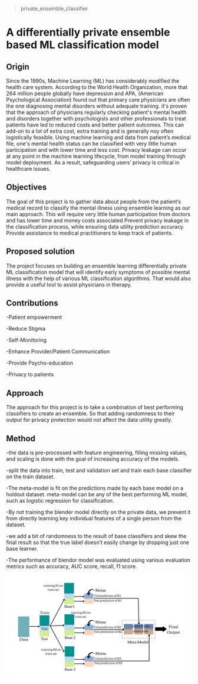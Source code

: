 > private_ensemble_classifier

# A differentially private ensemble based ML classification model

## Origin

Since the 1990s, Machine Learning (ML) has considerably modified the health care system. According to the World Health Organization, more that 264 million people globally have depression and APA, (American Psychological Association) found out that primary care physicians are often the one diagnosing mental disorders without adequate training. it's proven that the approach of physicians regularly checking patient's mental health and disorders together with psychologists and other professionals to treat patients have led to reduced costs and better patient outcomes.
This can add-on to a lot of extra cost, extra training and is generally noy often logistically feasible. Using machine learning and data from patient’s medical file, one's mental health status can be classified with very little human participation and with lower time and less cost. Privacy leakage can occur at any point in the machine learning lifecycle, from model training through model deployment. As a result, safeguarding users’ privacy is critical in healthcare issues.

## Objectives

The goal of this project is to gather data about people from the patient’s medical record to classify the mental illness using ensemble learning as our main approach. This will require very little human participation from doctors and has lower time and money costs associated Prevent privacy leakage in the classification process, while ensuring data utility prediction accuracy. Provide assistance to medical practitioners to keep track of patients.

## Proposed solution

The project focuses on building an ensemble learning differentially private ML classification model that will identify early symptoms of possible mental illness with the help of various ML classification algorithms. That would also provide a useful tool to assist physicians in therapy.

## Contributions

-Patient empowerment

-Reduce Stigma

-Self-Monitoring

-Enhance Provider/Patient Communication

-Provide Psycho-education

-Privacy to patients

## Approach

The approach for this project is to take a combination of best performing classifiers to create an ensemble. So that adding randomness to their output for privacy protection would not affect the data utility greatly.

## Method

-the data is pre-processed with feature engineering, filling missing values, and scaling is done with the goal of increasing accuracy of the models.

-split the data into train, test and validation set and train each base classifier on the train dataset.

-The meta-model is fit on the predictions made by each base model on a holdout dataset. meta-model can be any of the best performing ML model, such as logistic regression for classification.

-By not training the blender model directly on the private data, we prevent it from directly learning key individual features of a single person from the dataset.

-we add a bit of randomness to the result of base classifiers and skew the final result so that the true label doesn’t easily change by dropping just one base learner.

-The performance of blendor model was evaluated using various evaluation metrics such as accuracy, AUC score, recall, f1 score.

![system diagram](https://github.com/vidushigupta21/private_ensemble_classifier/blob/main/project%20system%20diagram.jpg)
